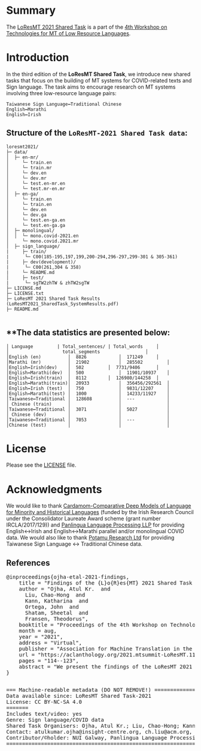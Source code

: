 # Summary

The [LoResMT 2021 Shared Task](https://github.com/loresmt/loresmt-2021) is a part of the [4th Workshop on Technologies for MT of Low Resource Languages](https://sites.google.com/view/loresmt/).

# Introduction
In the third edition of the __LoResMT Shared Task__, we introduce new shared tasks that focus on the building of MT systems for COVID-related texts and Sign language. The task aims to encourage research on MT systems involving three low-resource language pairs:

	Taiwanese Sign Language↔Traditional Chinese
	English↔Marathi
	English↔Irish
## Structure of the `LoResMT-2021 Shared Task data`:
```
loresmt2021/
├─ data/
│  ├─ en-mr/
│     └─ train.en
│     └─ train.mr
│     └─ dev.en
│     └─ dev.mr
│     └─ test.en-mr.en
│     └─ test.mr-en.mr
│  ├─ en-ga/
│     └─ train.en
│     └─ train.en
│     └─ dev.en
│     └─ dev.ga
│     └─ test.en-ga.en
│     └─ test.en-ga.ga
│  ├─ monolingual/
│  │  └─ mono.covid-2021.en
│     └─ mono.covid.2021.mr
│  ├─ sign_language/
|     ├─ train/
|      └─ C00(185-195,197,199,200-294,296-297,299-301 & 305-361)
|     ├─ dev(development)/
|      └─ C00(261,304 & 358)
|     └─ README.md
│     ├─ test/
|      └─ sgTW2zhTW & zhTW2sgTW
├─ LICENSE.md
├─ LICENSE.txt
├─ LoResMT 2021 Shared Task Results (LoResMT2021_SharedTask_SystemResults.pdf)
├─ README.md
   
```
**The data statistics are presented below:
-----------------------------------------------------
```
│ Language	       | Total_sentences/ | Total_words     │
│	                 total_segments         	    │ 
│English (en)	       │  8826            │  171249	    │
│Marathi (mr)	       │  21902	          │  285502         │
│English↔Irish(dev)    │  502		  │  7731/9406      │
│English↔Marathi(dev)  │  500             │  11901/10937    │
│English↔Irish(train)  │  8112		  │  126980/144258  │
│English↔Marathi(train)│  20933           │  356456/292561  │
│English↔Irish (test)  │  750             │  9831/12207     │
│English↔Marathi(test) │  1000            │  14233/11927    │
│Taiwanese↔Traditional │  128608          │  ---            │
│ Chinese (train)      │                  │                 │
│Taiwanese↔Traditional │  3071            │  5027           │
│ Chinese (dev)        │                  │                 │
│Taiwanese↔Traditional │  7053            │  ---            │
│Chinese (test)        │                  │                 │
```

# License
Please see the [LICENSE](https://github.com/loresmt/loresmt-2021/blob/main/LICENSE) file.

# Acknowledgments
We would like to thank [Cardamom-Comparative Deep Models of Language for Minority and Historical Languages](http://www.cardamom-project.org/) (funded by the Irish Research Council under the Consolidator Laureate Award scheme (grant number IRCLA/2017/129)) and [Panlingua Language Processing LLP](http://panlingua.co.in/) for providing English↔Irish and English↔Marathi parallel and/or monolingual COVID data. We would also like to thank [Potamu Research Ltd](https://www.potamure.net/) for providing Taiwanese Sign Language ↔ Traditional Chinese data. 

## References
<pre>
@inproceedings{ojha-etal-2021-findings,
    title = "Findings of the {L}o{R}es{MT} 2021 Shared Task on {COVID} and Sign Language for Low-resource Languages",
    author = "Ojha, Atul Kr.  and
      Liu, Chao-Hong  and
      Kann, Katharina  and
      Ortega, John  and
      Shatam, Sheetal  and
      Fransen, Theodorus",
    booktitle = "Proceedings of the 4th Workshop on Technologies for MT of Low Resource Languages (LoResMT2021)",
    month = aug,
    year = "2021",
    address = "Virtual",
    publisher = "Association for Machine Translation in the Americas",
    url = "https://aclanthology.org/2021.mtsummit-LoResMT.11",
    pages = "114--123",
    abstract = "We present the findings of the LoResMT 2021 shared task which focuses on machine translation (MT) of COVID-19 data for both low-resource spoken and sign languages. The organization of this task was conducted as part of the fourth workshop on technologies for machine translation of low resource languages (LoResMT). Parallel corpora is presented and publicly available which includes the following directions: English↔Irish, English↔Marathi, and Taiwanese Sign language↔Traditional Chinese. Training data consists of 8112, 20933 and 128608 segments, respectively. There are additional monolingual data sets for Marathi and English that consist of 21901 segments. The results presented here are based on entries from a total of eight teams. Three teams submitted systems for English↔Irish while five teams submitted systems for English↔Marathi. Unfortunately, there were no systems submissions for the Taiwanese Sign language↔Traditional Chinese task. Maximum system performance was computed using BLEU and follow as 36.0 for English{--}Irish, 34.6 for Irish{--}English, 24.2 for English{--}Marathi, and 31.3 for Marathi{--}English.",
}

</pre>
<pre>
=== Machine-readable metadata (DO NOT REMOVE!) =====================================================
Data available since: LoResMT Shared Task-2021
License: CC BY-NC-SA 4.0
=======
Includes text/video: yes
Genre: Sign language/COVID data
Shared Task Organisers: Ojha, Atul Kr.; Liu, Chao-Hong; Kann, Katharina
Contact: atulkumar.ojha@insight-centre.org, ch.liu@acm.org, shashwatup9k@gmail.com
Contributor/&copy;holder: NUI Galway, Panlingua Language Processing LLP, N. Delhi, India, Potamu Research Ltd
=======================================================================================================
</pre>
